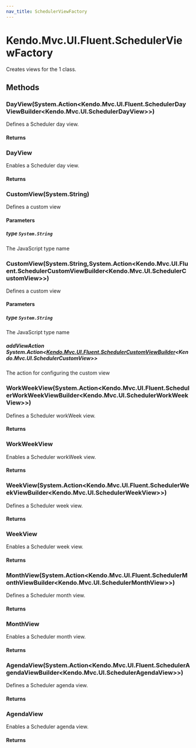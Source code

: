 ```yaml
---
nav_title: SchedulerViewFactory
---
```


# Kendo.Mvc.UI.Fluent.SchedulerViewFactory
Creates views for the 1 class.




## Methods


### DayView(System.Action\<Kendo.Mvc.UI.Fluent.SchedulerDayViewBuilder\<Kendo.Mvc.UI.SchedulerDayView\>\>)
Defines a Scheduler day view.



#### Returns




### DayView
Enables a Scheduler day view.



#### Returns




### CustomView(System.String)
Defines a custom view


#### Parameters

##### type `System.String`
The JavaScript type name





### CustomView(System.String,System.Action\<Kendo.Mvc.UI.Fluent.SchedulerCustomViewBuilder\<Kendo.Mvc.UI.SchedulerCustomView\>\>)
Defines a custom view


#### Parameters

##### type `System.String`
The JavaScript type name

##### addViewAction System.Action<[Kendo.Mvc.UI.Fluent.SchedulerCustomViewBuilder](/api/wrappers/aspnet-mvc/Kendo.Mvc.UI.Fluent/SchedulerCustomViewBuilder)<Kendo.Mvc.UI.SchedulerCustomView>>
The action for configuring the custom view





### WorkWeekView(System.Action\<Kendo.Mvc.UI.Fluent.SchedulerWorkWeekViewBuilder\<Kendo.Mvc.UI.SchedulerWorkWeekView\>\>)
Defines a Scheduler workWeek view.



#### Returns




### WorkWeekView
Enables a Scheduler workWeek view.



#### Returns




### WeekView(System.Action\<Kendo.Mvc.UI.Fluent.SchedulerWeekViewBuilder\<Kendo.Mvc.UI.SchedulerWeekView\>\>)
Defines a Scheduler week view.



#### Returns




### WeekView
Enables a Scheduler week view.



#### Returns




### MonthView(System.Action\<Kendo.Mvc.UI.Fluent.SchedulerMonthViewBuilder\<Kendo.Mvc.UI.SchedulerMonthView\>\>)
Defines a Scheduler month view.



#### Returns




### MonthView
Enables a Scheduler month view.



#### Returns




### AgendaView(System.Action\<Kendo.Mvc.UI.Fluent.SchedulerAgendaViewBuilder\<Kendo.Mvc.UI.SchedulerAgendaView\>\>)
Defines a Scheduler agenda view.



#### Returns




### AgendaView
Enables a Scheduler agenda view.



#### Returns





